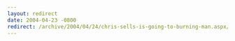 ```yaml
---
layout: redirect
date: 2004-04-23 -0800
redirect: /archive/2004/04/24/chris-sells-is-going-to-burning-man.aspx/
---
```

